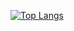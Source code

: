 [![Top Langs](https://github-readme-stats.vercel.app/api/top-langs/?username=KoshiOsaki
)](https://github.com/anuraghazra/github-readme-stats)

<!--
**KoshiOsaki/KoshiOsaki** is a ✨ _special_ ✨ repository because its `README.md` (this file) appears on your GitHub profile.

Here are some ideas to get you started:

- 🔭 I’m currently working on ...
- 🌱 I’m currently learning ...
- 👯 I’m looking to collaborate on ...
- 🤔 I’m looking for help with ...
- 💬 Ask me about ...
- 📫 How to reach me: ...
- 😄 Pronouns: ...
- ⚡ Fun fact: ...
-->
